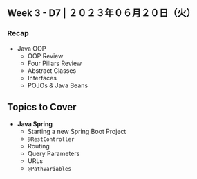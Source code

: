 ## **Week 3** - D7 |  ２０２３年０６月２０日（火）

### Recap
- Java OOP
    - OOP Review
    - Four Pillars Review
    - Abstract Classes
    - Interfaces
    - POJOs & Java Beans

## Topics to Cover
- **Java Spring**
    - Starting a new Spring Boot Project
    - `@RestController`
    - Routing
    - Query Parameters
    - URLs
    - `@PathVariables`